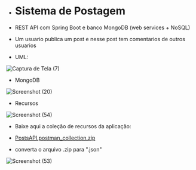  - # Sistema de Postagem
   
 - REST API com Spring Boot e banco MongoDB (web services + NoSQL)

 - Um usuario publica um post e nesse post tem comentarios de outros usuarios

 - UML:

![Captura de Tela (7)](https://user-images.githubusercontent.com/72664530/227429914-49f0cd17-9b48-4c58-8bb9-0c32b4c5ad9f.png)

 - MongoDB

![Screenshot (20)](https://github.com/Sxliduz/workshop-spring-mongodb/assets/72664530/0d58fc76-8b88-477e-93a6-28715b470791)

 - Recursos
   
![Screenshot (54)](https://github.com/iamdiniz/workshop-spring-mongodb/assets/72664530/3d519884-c2f1-4432-96d3-5451455187cd)

  - Baixe aqui a coleção de recursos da aplicação:
    
  - [PostsAPI.postman_collection.zip](https://github.com/iamdiniz/workshop-spring-mongodb/files/12046277/PostsAPI.postman_collection.zip)

  - converta o arquivo .zip para ".json"

![Screenshot (53)](https://github.com/iamdiniz/workshop-spring-mongodb/assets/72664530/1641c33a-9e4e-4052-9850-3a0a37cc795d)

